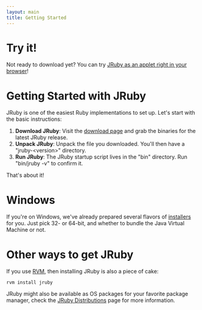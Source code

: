 ```yaml
---
layout: main
title: Getting Started
---
```

# Try it!

Not ready to download yet? You can try [JRuby as an applet right in your browser](/tryjruby)!

# Getting Started with JRuby
  
JRuby is one of the easiest Ruby implementations to set up. Let's start with the basic instructions:

1. **Download JRuby**:&nbsp;Visit the [download page](/download) and grab the binaries for the latest JRuby release.
2. **Unpack JRuby**:&nbsp;Unpack the file you downloaded. You'll then have a &quot;jruby-&lt;version&gt;&quot;&nbsp;directory.
3. **Run JRuby**:&nbsp;The JRuby startup script lives in the &quot;bin&quot;&nbsp;directory. Run &quot;bin/jruby -v&quot; to confirm it.

That's about it!

# Windows

If you're on Windows, we've already prepared several flavors of
[installers](/download) for you. Just pick 32- or 64-bit, and whether
to bundle the Java Virtual Machine or not.

# Other ways to get JRuby

If you use [RVM](https://rvm.io/), then installing
JRuby is also a piece of cake:

    rvm install jruby

JRuby might also be available as OS packages for your favorite package
manager, check the [JRuby Distributions](https://github.com/jruby/jruby/wiki/JRubyDistributions)
page for more information.
